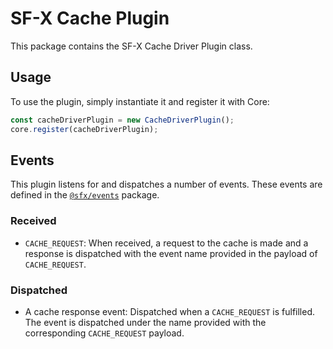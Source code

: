 # SF-X Cache Plugin

This package contains the SF-X Cache Driver Plugin class.

## Usage

To use the plugin, simply instantiate it and register it with Core:

```js
const cacheDriverPlugin = new CacheDriverPlugin();
core.register(cacheDriverPlugin);
```

## Events

This plugin listens for and dispatches a number of events. These events are defined in the [`@sfx/events`][sfx-events] package.

### Received

* `CACHE_REQUEST`: When received, a request to the cache is made and a response is dispatched with the event name provided in the payload of `CACHE_REQUEST`.

### Dispatched

* A cache response event: Dispatched when a `CACHE_REQUEST` is fulfilled. The event is dispatched under the name provided with the corresponding `CACHE_REQUEST` payload.

[sfx-events]: https://github.com/groupby/sfx-events
